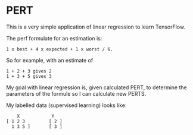 PERT
====

This is a very simple application of linear regression to learn TensorFlow.

The perf formulate for an estimation is:

```
1 x best + 4 x expected + 1 x worst / 6.
```

So for example, with an estimate of

```
1 + 2 + 3 gives 2
1 + 3 + 5 gives 3
```

My goal with linear regression is, given calculated PERT, to determine the parameters of the formule so I can calculate new PERTS.

My labelled data (supervised learning) looks like:

```
    X            Y
[ 1 2 3         [ 2 ]
  1 3 5 ]       [ 3 ]
```
